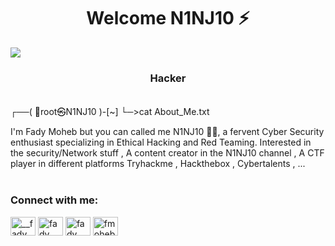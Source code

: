 <h1 align="center">Welcome N1NJ10 ⚡️ </h1>

<img src="https://images.hdqwalls.com/download/anime-scifi-ninja-4k-sy-1366x768.jpg" align="center">
<h3 align="center">Hacker</h3>

<img src="https://user-images.githubusercontent.com/71278733/172068867-ba3de80b-dc63-44c0-a31b-0ba74c244163.gif" width="500" height="3">

┌──( 🥷root㉿N1NJ10 )-[~]
└─>cat About_Me.txt 

I'm Fady Moheb but you can called me N1NJ10 🕵️‍♂️, a fervent Cyber Security enthusiast specializing in Ethical Hacking and Red Teaming. Interested in the security/Network stuff , A content creator in the N1NJ10 channel , A CTF player in different platforms Tryhackme , Hackthebox , Cybertalents , ... 

<img src="https://user-images.githubusercontent.com/71278733/172068867-ba3de80b-dc63-44c0-a31b-0ba74c244163.gif" width="500" height="3">


<h3 align="left">Connect with me:</h3>
<p align="left">
<a href="https://www.linkedin.com/in/fadymoheb/"target="blank"><img align="center" src="https://raw.githubusercontent.com/rahuldkjain/github-profile-readme-generator/master/src/images/icons/Social/twitter.svg" alt="__fady_moheb__" height="30" width="40" /></a>
<a href="https://www.linkedin.com/in/fadymoheb/" target="blank"><img align="center" src="https://raw.githubusercontent.com/rahuldkjain/github-profile-readme-generator/master/src/images/icons/Social/linked-in-alt.svg" alt="fady moheb" height="30" width="40" /></a>
<a href="https://www.facebook.com/profile.php?id=100083295194726" target="blank"><img align="center" src="https://raw.githubusercontent.com/rahuldkjain/github-profile-readme-generator/master/src/images/icons/Social/facebook.svg" alt="fady moheb" height="30" width="40" /></a>
<a href="https://www.hackerrank.com/fmoheb6" target="blank"><img align="center" src="https://raw.githubusercontent.com/rahuldkjain/github-profile-readme-generator/master/src/images/icons/Social/hackerrank.svg" alt="fmoheb6" height="30" width="40" /></a>
</p>
<img src="https://user-images.githubusercontent.com/71278733/172068867-ba3de80b-dc63-44c0-a31b-0ba74c244163.gif" width="500" height="3">


